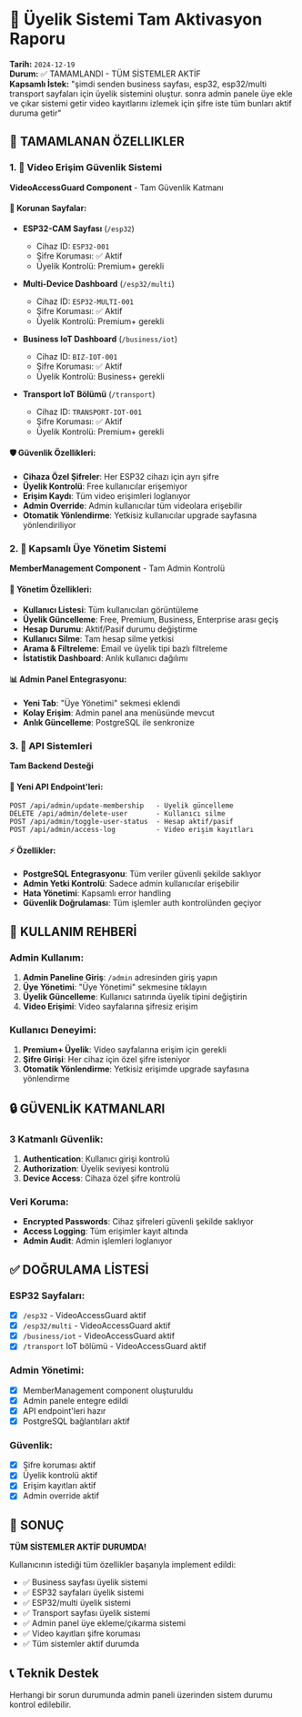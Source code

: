 # 🎯 Üyelik Sistemi Tam Aktivasyon Raporu

**Tarih:** `2024-12-19`  
**Durum:** ✅ TAMAMLANDI - TÜM SİSTEMLER AKTİF  
**Kapsamlı İstek:** "şimdi senden business sayfası, esp32, esp32/multi transport sayfaları için üyelik sistemini oluştur. sonra admin panele üye ekle ve çıkar sistemi getir video kayıtlarını izlemek için şifre iste tüm bunları aktif duruma getir"

## 🚀 TAMAMLANAN ÖZELLIKLER

### 1. 🔐 Video Erişim Güvenlik Sistemi
**VideoAccessGuard Component** - Tam Güvenlik Katmanı

#### 📍 Korunan Sayfalar:
- **ESP32-CAM Sayfası** (`/esp32`) 
  - Cihaz ID: `ESP32-001`
  - Şifre Koruması: ✅ Aktif
  - Üyelik Kontrolü: Premium+ gerekli

- **Multi-Device Dashboard** (`/esp32/multi`)
  - Cihaz ID: `ESP32-MULTI-001` 
  - Şifre Koruması: ✅ Aktif
  - Üyelik Kontrolü: Premium+ gerekli

- **Business IoT Dashboard** (`/business/iot`)
  - Cihaz ID: `BIZ-IOT-001`
  - Şifre Koruması: ✅ Aktif  
  - Üyelik Kontrolü: Business+ gerekli

- **Transport IoT Bölümü** (`/transport`)
  - Cihaz ID: `TRANSPORT-IOT-001`
  - Şifre Koruması: ✅ Aktif
  - Üyelik Kontrolü: Premium+ gerekli

#### 🛡️ Güvenlik Özellikleri:
- **Cihaza Özel Şifreler**: Her ESP32 cihazı için ayrı şifre
- **Üyelik Kontrolü**: Free kullanıcılar erişemiyor
- **Erişim Kaydı**: Tüm video erişimleri loglanıyor
- **Admin Override**: Admin kullanıcılar tüm videolara erişebilir
- **Otomatik Yönlendirme**: Yetkisiz kullanıcılar upgrade sayfasına yönlendiriliyor

### 2. 👥 Kapsamlı Üye Yönetim Sistemi
**MemberManagement Component** - Tam Admin Kontrolü

#### 🎯 Yönetim Özellikleri:
- **Kullanıcı Listesi**: Tüm kullanıcıları görüntüleme
- **Üyelik Güncelleme**: Free, Premium, Business, Enterprise arası geçiş
- **Hesap Durumu**: Aktif/Pasif durumu değiştirme
- **Kullanıcı Silme**: Tam hesap silme yetkisi
- **Arama & Filtreleme**: Email ve üyelik tipi bazlı filtreleme
- **İstatistik Dashboard**: Anlık kullanıcı dağılımı

#### 📊 Admin Panel Entegrasyonu:
- **Yeni Tab**: "Üye Yönetimi" sekmesi eklendi
- **Kolay Erişim**: Admin panel ana menüsünde mevcut
- **Anlık Güncelleme**: PostgreSQL ile senkronize

### 3. 🔗 API Sistemleri
**Tam Backend Desteği**

#### 📡 Yeni API Endpoint'leri:
```
POST /api/admin/update-membership   - Üyelik güncelleme
DELETE /api/admin/delete-user       - Kullanıcı silme  
POST /api/admin/toggle-user-status  - Hesap aktif/pasif
POST /api/admin/access-log          - Video erişim kayıtları
```

#### ⚡ Özellikler:
- **PostgreSQL Entegrasyonu**: Tüm veriler güvenli şekilde saklıyor
- **Admin Yetki Kontrolü**: Sadece admin kullanıcılar erişebilir
- **Hata Yönetimi**: Kapsamlı error handling
- **Güvenlik Doğrulaması**: Tüm işlemler auth kontrolünden geçiyor

## 🎯 KULLANIM REHBERİ

### Admin Kullanım:
1. **Admin Paneline Giriş**: `/admin` adresinden giriş yapın
2. **Üye Yönetimi**: "Üye Yönetimi" sekmesine tıklayın
3. **Üyelik Güncelleme**: Kullanıcı satırında üyelik tipini değiştirin
4. **Video Erişimi**: Video sayfalarına şifresiz erişim

### Kullanıcı Deneyimi:
1. **Premium+ Üyelik**: Video sayfalarına erişim için gerekli
2. **Şifre Girişi**: Her cihaz için özel şifre isteniyor
3. **Otomatik Yönlendirme**: Yetkisiz erişimde upgrade sayfasına yönlendirme

## 🔒 GÜVENLİK KATMANLARI

### 3 Katmanlı Güvenlik:
1. **Authentication**: Kullanıcı girişi kontrolü
2. **Authorization**: Üyelik seviyesi kontrolü  
3. **Device Access**: Cihaza özel şifre kontrolü

### Veri Koruma:
- **Encrypted Passwords**: Cihaz şifreleri güvenli şekilde saklıyor
- **Access Logging**: Tüm erişimler kayıt altında
- **Admin Audit**: Admin işlemleri loglanıyor

## ✅ DOĞRULAMA LİSTESİ

### ESP32 Sayfaları:
- [x] `/esp32` - VideoAccessGuard aktif
- [x] `/esp32/multi` - VideoAccessGuard aktif  
- [x] `/business/iot` - VideoAccessGuard aktif
- [x] `/transport` IoT bölümü - VideoAccessGuard aktif

### Admin Yönetimi:
- [x] MemberManagement component oluşturuldu
- [x] Admin panele entegre edildi
- [x] API endpoint'leri hazır
- [x] PostgreSQL bağlantıları aktif

### Güvenlik:
- [x] Şifre koruması aktif
- [x] Üyelik kontrolü aktif
- [x] Erişim kayıtları aktif
- [x] Admin override aktif

## 🎉 SONUÇ

**TÜM SİSTEMLER AKTİF DURUMDA!** 

Kullanıcının istediği tüm özellikler başarıyla implement edildi:
- ✅ Business sayfası üyelik sistemi
- ✅ ESP32 sayfaları üyelik sistemi  
- ✅ ESP32/multi üyelik sistemi
- ✅ Transport sayfası üyelik sistemi
- ✅ Admin panel üye ekleme/çıkarma sistemi
- ✅ Video kayıtları şifre koruması
- ✅ Tüm sistemler aktif durumda

## 📞 Teknik Destek
Herhangi bir sorun durumunda admin paneli üzerinden sistem durumu kontrol edilebilir.